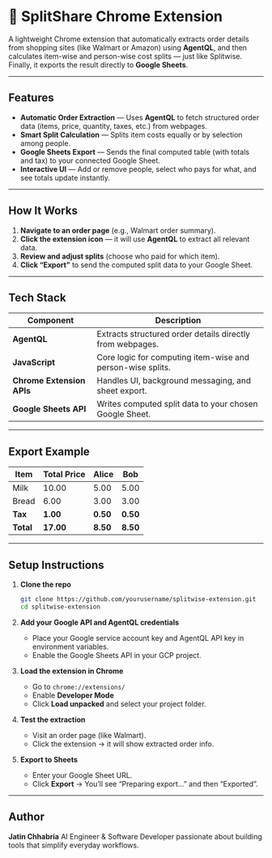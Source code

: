 
# 🧾 SplitShare Chrome Extension

A lightweight Chrome extension that automatically extracts order details from shopping sites (like Walmart or Amazon) using **AgentQL**, and then calculates item-wise and person-wise cost splits — just like Splitwise. Finally, it exports the result directly to **Google Sheets**.

---

## Features

* **Automatic Order Extraction** — Uses **AgentQL** to fetch structured order data (items, price, quantity, taxes, etc.) from webpages.
* **Smart Split Calculation** — Splits item costs equally or by selection among people.
* **Google Sheets Export** — Sends the final computed table (with totals and tax) to your connected Google Sheet.
* **Interactive UI** — Add or remove people, select who pays for what, and see totals update instantly.

---

## How It Works

1. **Navigate to an order page** (e.g., Walmart order summary).
2. **Click the extension icon** — it will use **AgentQL** to extract all relevant data.
3. **Review and adjust splits** (choose who paid for which item).
4. **Click “Export”** to send the computed split data to your Google Sheet.

---

## Tech Stack

| Component                 | Description                                                |
| ------------------------- | ---------------------------------------------------------- |
| **AgentQL**               | Extracts structured order details directly from webpages.  |
| **JavaScript**            | Core logic for computing item-wise and person-wise splits. |
| **Chrome Extension APIs** | Handles UI, background messaging, and sheet export.        |
| **Google Sheets API**     | Writes computed split data to your chosen Google Sheet.    |

---

## Export Example

| Item      | Total Price | Alice    | Bob      |
| --------- | ----------- | -------- | -------- |
| Milk      | 10.00       | 5.00     | 5.00     |
| Bread     | 6.00        | 3.00     | 3.00     |
| **Tax**   | **1.00**    | **0.50** | **0.50** |
| **Total** | **17.00**   | **8.50** | **8.50** |

---

## Setup Instructions

1. **Clone the repo**

   ```bash
   git clone https://github.com/yourusername/splitwise-extension.git
   cd splitwise-extension
   ```

2. **Add your Google API and AgentQL credentials**

   * Place your Google service account key and AgentQL API key in environment variables.
   * Enable the Google Sheets API in your GCP project.

3. **Load the extension in Chrome**

   * Go to `chrome://extensions/`
   * Enable **Developer Mode**
   * Click **Load unpacked** and select your project folder.

4. **Test the extraction**

   * Visit an order page (like Walmart).
   * Click the extension → it will show extracted order info.

5. **Export to Sheets**

   * Enter your Google Sheet URL.
   * Click **Export** → You’ll see “Preparing export…” and then “Exported”.

---

## Author

**Jatin Chhabria**
AI Engineer & Software Developer passionate about building tools that simplify everyday workflows.

